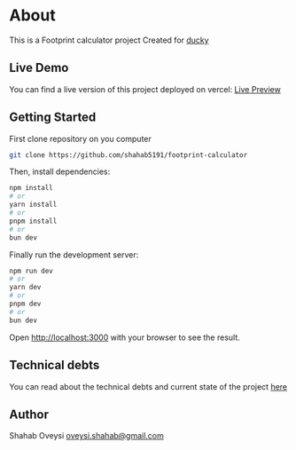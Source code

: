 # About
This is a Footprint calculator project Created for [ducky](https://www.ducky.eco/)

## Live Demo
You can find a live version of this project deployed on vercel:
[Live Preview](https://footprint-calculator-blond.vercel.app/)

## Getting Started
First clone repository on you computer
```bash
git clone https://github.com/shahab5191/footprint-calculator
```
Then, install dependencies:
```bash
npm install
# or
yarn install
# or
pnpm install
# or
bun dev
```

Finally run the development server:

```bash
npm run dev
# or
yarn dev
# or
pnpm dev
# or
bun dev
```

Open [http://localhost:3000](http://localhost:3000) with your browser to see the result.

## Technical debts
You can read about the technical debts and current state of the project [here](t-debt.md)

## Author
Shahab Oveysi
[oveysi.shahab@gmail.com](mailto:oveysi.shahab@gmail.com)
